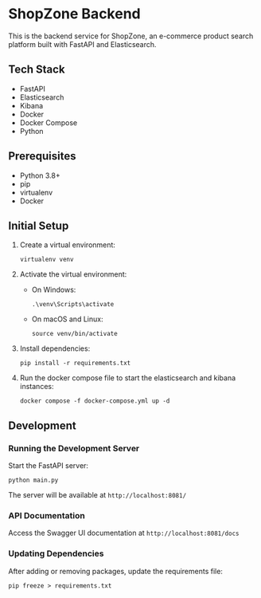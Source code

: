 # ShopZone Backend

This is the backend service for ShopZone, an e-commerce product search platform built with FastAPI and Elasticsearch.

## Tech Stack
- FastAPI
- Elasticsearch
- Kibana
- Docker
- Docker Compose
- Python

## Prerequisites

- Python 3.8+
- pip
- virtualenv
- Docker


## Initial Setup

1. Create a virtual environment:
   ```
   virtualenv venv
   ```

2. Activate the virtual environment:
   - On Windows:
     ```
     .\venv\Scripts\activate
     ```
   - On macOS and Linux:
     ```
     source venv/bin/activate
     ```

3. Install dependencies:
   ```
   pip install -r requirements.txt
   ```

4. Run the docker compose file to start the elasticsearch and kibana instances:
   ```
   docker compose -f docker-compose.yml up -d 
   ```

## Development

### Running the Development Server

Start the FastAPI server:
```
python main.py
```

The server will be available at `http://localhost:8081/`

### API Documentation

Access the Swagger UI documentation at `http://localhost:8081/docs`

### Updating Dependencies

After adding or removing packages, update the requirements file:
```
pip freeze > requirements.txt
```